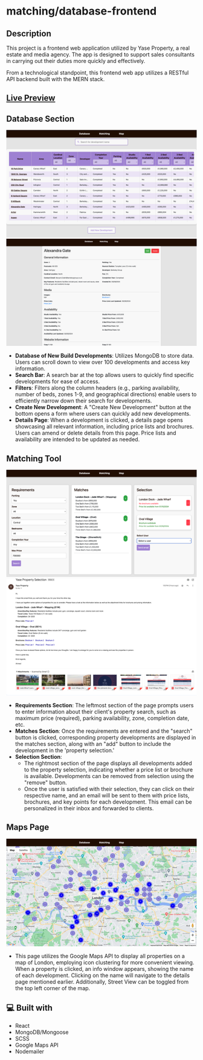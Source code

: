 # matching/database-frontend

<h2>Description</h2>
<p>This project is a frontend web application utilized by Yase Property, a real estate and media agency. The app is designed to support sales consultants in carrying out their duties more quickly and effectively.</p>

<p>From a technological standpoint, this frontend web app utilizes a RESTful API backend built with the MERN stack.</p>

## [Live Preview](https://yase-databae.netlify.app/)

<h2>Database Section</h2>

![Alt text](https://raw.githubusercontent.com/AdotK8/crud-frontend/refs/heads/main/readme-database.png)
![Alt text](https://raw.githubusercontent.com/AdotK8/crud-frontend/refs/heads/main/readme-details.png)

<ul>
  <li>
    <strong>Database of New Build Developments</strong>: Utilizes MongoDB to store data. Users can scroll down to view over 100 developments and access key information.
  </li>
  <li>
    <strong>Search Bar</strong>: A search bar at the top allows users to quickly find specific developments for ease of access.
  </li>
  <li>
    <strong>Filters</strong>: Filters along the column headers (e.g., parking availability, number of beds, zones 1-9, and geographical directions) enable users to efficiently narrow down their search for developments.
  </li>
  <li>
    <strong>Create New Development</strong>: A "Create New Development" button at the bottom opens a form where users can quickly add new developments.
  </li>

  <li>
    <strong>Details Page</strong>: When a development is clicked, a details page opens showcasing all relevant information, including price lists and brochures. Users can amend or delete details from this page. Price lists and availability are intended to be updated as needed.

  </li>
</ul>

<h2>Matching Tool</h2>

![Alt text](https://raw.githubusercontent.com/AdotK8/crud-frontend/refs/heads/main/readme-matching.png)
![Alt text](https://raw.githubusercontent.com/AdotK8/crud-frontend/refs/heads/main/readme-email.png)

<ul>
  <li>
    <strong>Requirements Section</strong>: The leftmost section of the page prompts users to enter information about their client's property search, such as maximum price (required), parking availability, zone, completion date, etc.
  </li>
  <li>
    <strong>Matches Section</strong>: Once the requirements are entered and the "search" button is clicked, corresponding property developments are displayed in the matches section, along with an "add" button to include the development in the 'property selection.'
  </li>
  <li>
    <strong>Selection Section</strong>: 
    <ul>
      <li>The rightmost section of the page displays all developments added to the property selection, indicating whether a price list or brochure is available. Developments can be removed from selection using the "remove" button.</li>
      <li>Once the user is satisfied with their selection, they can click on their respective name, and an email will be sent to them with price lists, brochures, and key points for each development. This email can be personalized in their inbox and forwarded to clients.</li>
    </ul>
  </li>
</ul>

<h2>Maps Page</h2>

![Alt text](https://raw.githubusercontent.com/AdotK8/crud-frontend/refs/heads/main/readme-maps.png)

<ul>
  <li>
    This page utilizes the Google Maps API to display all properties on a map of London, employing icon clustering for more convenient viewing. When a property is clicked, an info window appears, showing the name of each development. Clicking on the name will navigate to the details page mentioned earlier. Additionally, Street View can be toggled from the top left corner of the map.
  </li>
</ul>

<h2>💻 Built with</h2>
<ul>
  <li>React</li>
  <li>MongoDB/Mongoose</li>
  <li>SCSS</li>
  <li>Google Maps API</li>
  <li>Nodemailer</li>
</ul>
